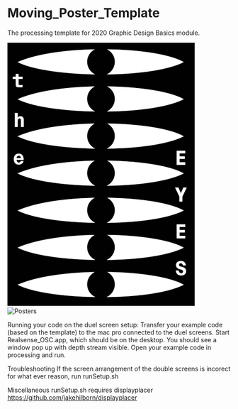 # Moving_Poster_Template

The processing template for 2020 Graphic Design Basics module.

![Posters](/Raw/JT_Poster.gif?raw=true)  
![Posters](/Raw/RC_DS_Gif_Animation.gif?raw=true)  

Running your code on the duel screen setup:
Transfer your example code (based on the template) to the mac pro connected to the duel screens.
Start Realsense_OSC.app, which should be on the desktop. You should see a window pop up with depth stream visible.
Open your example code in processing and run. 

Troubleshooting
If the screen arrangement of the double screens is incorect for what ever reason, run runSetup.sh

Miscellaneous
runSetup.sh requires displayplacer https://github.com/jakehilborn/displayplacer
